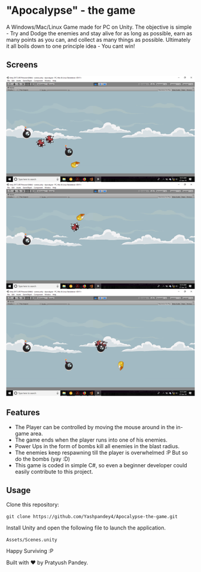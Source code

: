 # "Apocalypse" - the game

A Windows/Mac/Linux Game made for PC on Unity. The objective is simple - Try and Dodge the enemies and stay alive for as long as possible, earn as many points as you can, and collect as many things as possible. Ultimately it all boils down to one principle idea - You cant win! 

## Screens

![1](Assets/Screens/Capture.PNG)
![2](Assets/Screens/Capture1.PNG)
![3](Assets/Screens/Capture3.PNG)

## Features

* The Player can be controlled by moving the mouse around in the in-game area.
* The game ends when the player runs into one of his enemies.
* Power Ups in the form of bombs kill all enemies in the blast radius.
* The enemies keep respawning till the player is overwhelmed :P But so do the bombs (yay :D)
* This game is coded in simple C#, so even a beginner developer could easily contribute to this project.

## Usage

Clone this repository:

`git clone https://github.com/Yashpandey4/Apocalypse-the-game.git`

Install Unity and open the following file to launch the application.

`Assets/Scenes.unity`

Happy Surviving :P

Built with ♥ by Pratyush Pandey.
